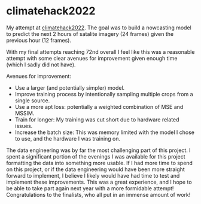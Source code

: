 # climatehack2022
My attempt at [climatehack2022](https://climatehack.ai/).
The goal was to build a nowcasting model to predict the next 2 hours of satalite imagery (24 frames) given the previous hour (12 frames).

With my final attempts reaching 72nd overall I feel like this was a reasonable attempt with some clear avenues for improvement given enough time (which I sadly did not have).

Avenues for improvement:
- Use a larger (and potentially simpler) model.
- Improve training process by intentionally sampling multiple crops from a single source.
- Use a more apt loss: potentially a weighted combination of MSE and MSSIM.
- Train for longer: My training was cut short due to hardware related issues.
- Increase the batch size: This was memory limited with the model I chose to use, and the hardware I was training on.

The data engineering was by far the most challenging part of this project. I spent a significant portion of the evenings I was available for this project formatting the data into something more usable. If I had more time to spend on this project, or if the data engineering would have been more straight forward to implement, I believe I likely would have had time to test and implement these improvements.
This was a great experience, and I hope to be able to take part again next year with a more formidable attempt! 
Congratulations to the finalists, who all put in an immense amount of work!
